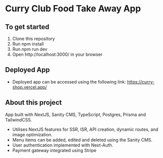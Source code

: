 # Curry Club Food Take Away App

## To get started
1. Clone this repository
2. Run npm install
3. Run npm run dev
4. Open http://localhost:3000/ in your browser

## Deployed App
* Deployed app can be accessed using the following link:
https://curry-shop.vercel.app/


## About this project
App built with NextJS, Sanity CMS, TypeScript, Postgres, Prisma and TailwindCSS.

*  Utilises NextJS features for SSR, ISR, API creation, dynamic routes, and image optimization.
*  Menu items can be added, edited and deleted using the Sanity CMS.
*  User authentication implemented with Next-Auth. 
*  Payment gateway integrated using Stripe


